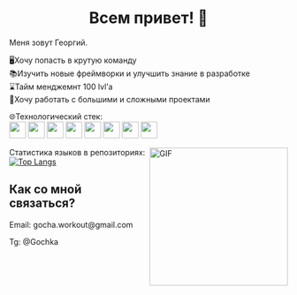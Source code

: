 <h1 align="center">Всем привет! 👋</h1>  

Меня зовут Георгий.

🖥Хочу попасть в крутую команду  
📚Изучить новые фреймворки и улучшить знание в разработке   
⌛️Тайм менджемнт 100 lvl’а  
🏹Хочу работать с большими и сложными проектами 
  
🌐Технологический стек:  
<img src="https://simpleicons.org/icons/react.svg" width="30" height="30"/>
<img src="https://simpleicons.org/icons/html5.svg" width="30" height="30"/>
<img src="https://simpleicons.org/icons/javascript.svg" width="30" height="30"/>
<img src="https://simpleicons.org/icons/git.svg" width="30" height="30"/>
<img src="https://simpleicons.org/icons/css3.svg" width="30" height="30"/>
<img src="https://simpleicons.org/icons/nodedotjs.svg" width="30" height="30"/>
<img src="https://simpleicons.org/icons/mongodb.svg" width="30" height="30"/>
<img src="https://simpleicons.org/icons/postman.svg" width="30" height="30"/>

   
<img align="right" alt="GIF" src="https://media.giphy.com/media/jdPMeyv9rn0hZHh8n9/giphy.gif" width="250" height="250" />

Статистика языков в репозиториях:    
[![Top Langs](https://github-readme-stats.vercel.app/api/top-langs/?username=GochKa&layout=compact)](https://github.com/anuraghazra/github-readme-stats)      



<h2>Как со мной связаться?</h2>  
Email: gocha.workout@gmail.com

Tg: @Gochka
  

